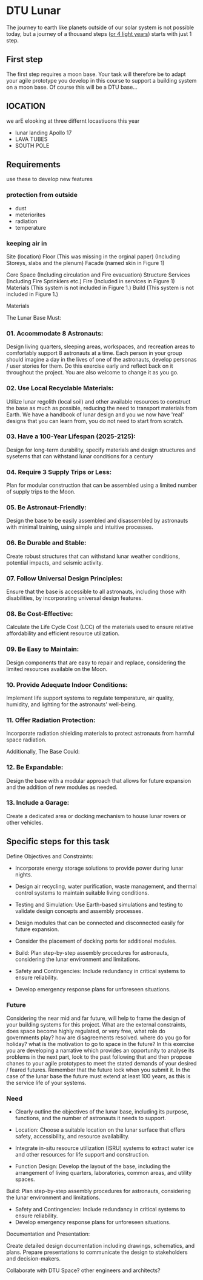 # DTU Lunar

The journey to earth like planets outside of our solar system is not possible today, but a journey of a thousand steps ([or 4 light years]) starts with just 1 step.

## First step
The first step requires a moon base. Your task will therefore be to adapt your agile prototype you develop in this course to support a building system on a moon base.
Of course this will be a DTU base...

## lOCATION
we arE elooking at three differnt locastiuons this year

* lunar landing Apollo 17
* LAVA TUBES
* SOUTH POLE

## Requirements

use these to develop new features

### protection from outside
* dust
* meteriorites
* radiation
* temperature
### keeping air in

Site (location)
Floor (This was missing in the orginal paper) (Including Storeys, slabs and the plenum)
Facade (named skin in Figure 1)

Core
Space (Including circulation and Fire evacuation)
Structure
Services (Including Fire Sprinklers etc.)
Fire (Included in services in Figure 1)
Materials (This system is not included in Figure 1.)
Build (This system is not included in Figure 1.)

Materials 

The Lunar Base Must:

### 01. Accommodate 8 Astronauts:
Design living quarters, sleeping areas, workspaces, and recreation areas to comfortably support 8 astronauts at a time. Each person in your group should imagine a day in the lives of one of the astronauts, develop personas / user stories for them. Do this exercise early and reflect back on it throughout the project. You are also welcome to change it as you go.

### 02. Use Local Recyclable Materials:
Utilize lunar regolith (local soil) and other available resources to construct the base as much as possible, reducing the need to transport materials from Earth. We have a handbook of lunar design and you we now have 'real' designs that you can learn from, you do not need to start from scratch.

### 03. Have a 100-Year Lifespan (2025-2125):
Design for long-term durability, specify materials and design structures and sysetems that can withstand lunar conditions for a century 

### 04. Require 3 Supply Trips or Less:
Plan for modular construction that can be assembled using a limited number of supply trips to the Moon.

### 05. Be Astronaut-Friendly:
Design the base to be easily assembled and disassembled by astronauts with minimal training, using simple and intuitive processes.

### 06. Be Durable and Stable:
Create robust structures that can withstand lunar weather conditions, potential impacts, and seismic activity.

### 07. Follow Universal Design Principles:
Ensure that the base is accessible to all astronauts, including those with disabilities, by incorporating universal design features.

### 08. Be Cost-Effective:
Calculate the Life Cycle Cost (LCC) of the materials used to ensure relative affordability and efficient resource utilization.

### 09. Be Easy to Maintain:
Design components that are easy to repair and replace, considering the limited resources available on the Moon.

### 10. Provide Adequate Indoor Conditions:
Implement life support systems to regulate temperature, air quality, humidity, and lighting for the astronauts' well-being.

### 11. Offer Radiation Protection:
Incorporate radiation shielding materials to protect astronauts from harmful space radiation.

Additionally, The Base Could:

### 12. Be Expandable:
Design the base with a modular approach that allows for future expansion and the addition of new modules as needed.

### 13. Include a Garage:
Create a dedicated area or docking mechanism to house lunar rovers or other vehicles.

## Specific steps for this task

Define Objectives and Constraints:

* Incorporate energy storage solutions to provide power during lunar nights.
* Design air recycling, water purification, waste management, and thermal control systems to maintain suitable living conditions.
* Testing and Simulation: Use Earth-based simulations and testing to validate design concepts and assembly processes.

* Design modules that can be connected and disconnected easily for future expansion.
* Consider the placement of docking ports for additional modules.
* Build: Plan step-by-step assembly procedures for astronauts, considering the lunar environment and limitations.
* Safety and Contingencies: Include redundancy in critical systems to ensure reliability.
* Develop emergency response plans for unforeseen situations.

### Future

Considering the near mid and far future, will help to frame the design of your building systems for this project. What are the external constraints, does space become highly regulated, or very free, what role do governments play? how are disagreements resolved. where do you go for holiday? what is the motivation to go to space in the future? In this exercise you are developing a narrative which provides an opportunity to analyse its problems in the next part, look to the past following that and then propose chanes to your agile prototypes to meet the stated demands of your desired / feared futures. Remember that the future lock when you submit it. In the case of the lunar base the future must extend at least 100 years, as this is the service life of your systems.

### Need

* Clearly outline the objectives of the lunar base, including its purpose, functions, and the number of astronauts it needs to support.

* Location: Choose a suitable location on the lunar surface that offers safety, accessibility, and resource availability.
* Integrate in-situ resource utilization (ISRU) systems to extract water ice and other resources for life support and construction.
* Function Design: Develop the layout of the base, including the arrangement of living quarters, laboratories, common areas, and utility spaces.

Build: Plan step-by-step assembly procedures for astronauts, considering the lunar environment and limitations.
* Safety and Contingencies: Include redundancy in critical systems to ensure reliability.
* Develop emergency response plans for unforeseen situations.


Documentation and Presentation:

Create detailed design documentation including drawings, schematics, and plans.
Prepare presentations to communicate the design to stakeholders and decision-makers.

Collaborate with DTU Space? other engineers and architects?


[or 4 light years]: https://exoplanets.nasa.gov/resources/2211/proxima-b-3d-model/#:~:text=At%20only%20four%20light%2Dyears,orbits%20a%20M%2Dtype%20star.
